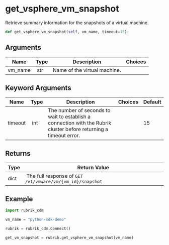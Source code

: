 # get_vsphere_vm_snapshot

Retrieve summary information for the snapshots of a virtual machine.

```py
def get_vsphere_vm_snapshot(self, vm_name, timeout=15):
```

## Arguments

| Name        | Type | Description                                                                 | Choices |
|-------------|------|-----------------------------------------------------------------------------|---------|
| vm_name  | str | Name of the virtual machine. |  |

## Keyword Arguments

| Name        | Type | Description                                                                 | Choices | Default |
|-------------|------|-----------------------------------------------------------------------------|---------|---------|
| timeout  | int | The number of seconds to wait to establish a connection with the Rubrik cluster before returning a timeout error.  |  | 15 |

## Returns

| Type | Return Value                                                                                  |
|------|-----------------------------------------------------------------------------------------------|
| dict | The full response of `GET /v1/vmware/vm/{vm_id}/snapshot` |



## Example

```py
import rubrik_cdm

vm_name = "python-sdk-demo"

rubrik = rubrik_cdm.Connect()

get_vm_snapshot = rubrik.get_vsphere_vm_snapshot(vm_name)

```
